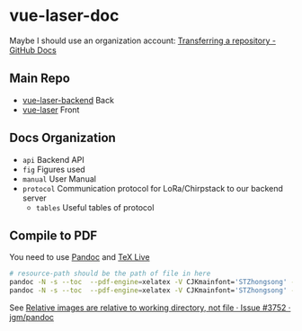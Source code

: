 # vue-laser-doc
Maybe I should use an organization account: [Transferring a repository - GitHub Docs](https://docs.github.com/en/github/administering-a-repository/managing-repository-settings/transferring-a-repository)
## Main Repo
- [vue-laser-backend](https://github.com/crosstyan/vue-laser-backend) Back
- [vue-laser](https://github.com/crosstyan/vue-laser) Front
## Docs Organization
- `api` Backend API
- `fig` Figures used
- `manual` User Manual
- `protocol` Communication protocol for LoRa/Chirpstack to our backend server
  - `tables` Useful tables of protocol

## Compile to PDF
You need to use [Pandoc](https://pandoc.org/) and [TeX Live](https://www.tug.org/texlive/)

```bash
# resource-path should be the path of file in here
pandoc -N -s --toc  --pdf-engine=xelatex -V CJKmainfont='STZhongsong' -V geometry:margin=1in protocol/README.md  -o target/protocol.pdf --resource-path protocol/
pandoc -N -s --toc  --pdf-engine=xelatex -V CJKmainfont='STZhongsong' -V geometry:margin=1in manual/README.md  -o target/manual.pdf --resource-path manual/
```

See [Relative images are relative to working directory, not file · Issue #3752 · jgm/pandoc](https://github.com/jgm/pandoc/issues/3752)